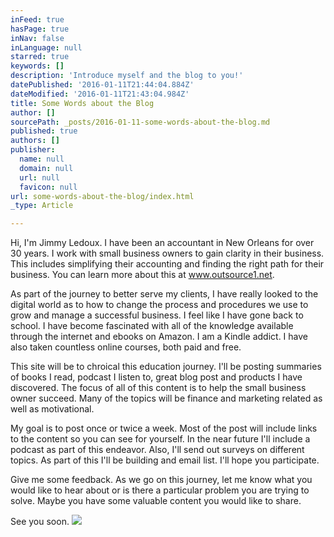 ```yaml
---
inFeed: true
hasPage: true
inNav: false
inLanguage: null
starred: true
keywords: []
description: 'Introduce myself and the blog to you!'
datePublished: '2016-01-11T21:44:04.884Z'
dateModified: '2016-01-11T21:43:04.984Z'
title: Some Words about the Blog
author: []
sourcePath: _posts/2016-01-11-some-words-about-the-blog.md
published: true
authors: []
publisher:
  name: null
  domain: null
  url: null
  favicon: null
url: some-words-about-the-blog/index.html
_type: Article

---
```

Hi, I'm Jimmy Ledoux.  I have been an accountant in New Orleans for over 30 years.  I work with small business owners to gain clarity in their business.  This includes simplifying their accounting and finding the right path for their business.  You can learn more about this at www.outsource1.net.

As part of the journey to better serve my clients, I have really looked to the digital world as to how to change the process and procedures we use to grow and manage a successful business.  I feel like I have gone back to school.  I have become fascinated with all of the knowledge available through the internet and ebooks on Amazon.  I am a Kindle addict.  I have also taken countless online courses, both paid and free.

This site will be to chroical this education journey.  I'll be posting summaries of books I read, podcast I listen to, great blog post and products I have discovered.  The focus of all of this content is to help the small business owner succeed.  Many of the topics will be finance and marketing related as well as motivational.

My goal is to post once or twice a week.  Most of the post will include links to the content so you can see for yourself.  In the near future I'll include a podcast as part of this endeavor.  Also, I'll send out surveys on different topics.  As part of this I'll be building and email list.  I'll hope you participate.

Give me some feedback.  As we go on this journey, let me know what you would like to hear about or is there a particular problem you are trying to solve.  Maybe you have some valuable content you would like to share.

See you soon.
![](https://s3-us-west-2.amazonaws.com/the-grid-img/p/8867f9822de5b2a7b2eaf5f138268ca12e016e11.jpg)